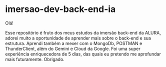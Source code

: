 # imersao-dev-back-end-ia

Olá!

Esse repositório é fruto dos meus estudos da imersão back-end da ALURA, adorei muito a oportunidade de aprender mais sobre o back-end e sua estrutura.
Aprendi também a mexer com o MongoDb, POSTMAN e ThunderClient, além do Gemini e Cloud da Google.
Foi uma super experiência enriquecedora de 5 dias, das quais eu pretendo me aprofundar mais futuramente.
Obrigado.
